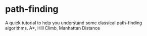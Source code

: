 path-finding
============

A quick tutorial to help you understand some classical path-finding algorithms. A*, Hill Climb, Manhattan Distance
